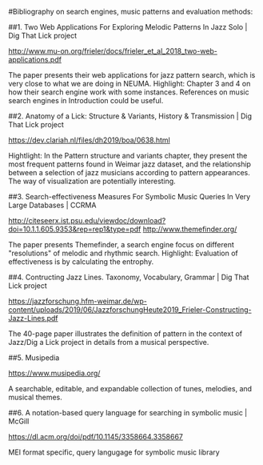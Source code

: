 #Bibliography on search engines, music patterns and evaluation methods:

##1. Two Web Applications For Exploring Melodic Patterns In Jazz Solo | Dig That Lick project
   
   http://www.mu-on.org/frieler/docs/frieler_et_al_2018_two-web-applications.pdf
   
   The paper presents their web applications for jazz pattern search, which is very close to what we are doing in NEUMA.
   Highlight: Chapter 3 and 4 on how their search engine work with some instances. References on music search engines in Introduction could be useful.
   
##2. Anatomy of a Lick: Structure & Variants, History & Transmission | Dig That Lick project

   https://dev.clariah.nl/files/dh2019/boa/0638.html

   Hightlight: In the Pattern structure and variants chapter, they present the most frequent patterns found in Weimar jazz dataset, and the relationship between a selection of jazz musicians according to pattern appearances. The way of visualization are potentially interesting.

##3. Search-effectiveness Measures For Symbolic Music Queries In Very Large Databases | CCRMA
   
   http://citeseerx.ist.psu.edu/viewdoc/download?doi=10.1.1.605.9353&rep=rep1&type=pdf 
   http://www.themefinder.org/ 
   
   The paper presents Themefinder, a search engine focus on different "resolutions" of melodic and rhythmic search.
   Highlight: Evaluation of effectiveness is by calculating the entrophy.
   
##4. Contructing Jazz Lines. Taxonomy, Vocabulary, Grammar | Dig That Lick project

   https://jazzforschung.hfm-weimar.de/wp-content/uploads/2019/06/JazzforschungHeute2019_Frieler-Constructing-Jazz-Lines.pdf
   
   The 40-page paper illustrates the definition of pattern in the context of Jazz/Dig a Lick project in details from a musical perspective. 

##5. Musipedia

   https://www.musipedia.org/
   
   A searchable, editable, and expandable collection of tunes, melodies, and musical themes. 

##6. A notation-based query language for searching in symbolic
music | McGill

   https://dl.acm.org/doi/pdf/10.1145/3358664.3358667

   MEI format specific, query langugage for symbolic music library

